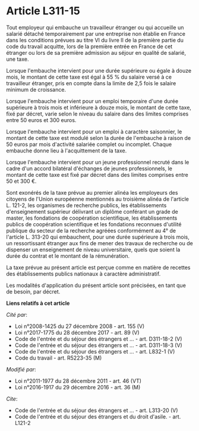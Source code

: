 # Article L311-15

Tout employeur qui embauche un travailleur étranger ou qui accueille un salarié détaché temporairement par une entreprise non
établie en France dans les conditions prévues au titre VI du livre II de la première partie du code du travail acquitte, lors
de la première entrée en France de cet étranger ou lors de sa première admission au séjour en qualité de salarié, une taxe. 

Lorsque l'embauche intervient pour une durée supérieure ou égale à douze mois, le montant de cette taxe est égal à 55 % du
salaire versé à ce travailleur étranger, pris en compte dans la limite de 2,5 fois le salaire minimum de croissance. 

Lorsque l'embauche intervient pour un emploi temporaire d'une durée supérieure à trois mois et inférieure à douze mois, le
montant de cette taxe, fixé par décret, varie selon le niveau du salaire dans des limites comprises entre 50 euros et 300
euros. 

Lorsque l'embauche intervient pour un emploi à caractère saisonnier, le montant de cette taxe est modulé selon la durée de
l'embauche à raison de 50 euros par mois d'activité salariée complet ou incomplet. Chaque embauche donne lieu à
l'acquittement de la taxe. 

Lorsque l'embauche intervient pour un jeune professionnel recruté dans le cadre d'un accord bilatéral d'échanges de jeunes
professionnels, le montant de cette taxe est fixé par décret dans des limites comprises entre 50 et 300 €. 

Sont exonérés de la taxe prévue au premier alinéa les employeurs des citoyens de l'Union européenne mentionnés au troisième
alinéa de l'article L. 121-2, les organismes de recherche publics, les établissements d'enseignement supérieur délivrant un
diplôme conférant un grade de master, les fondations de coopération scientifique, les établissements publics de coopération
scientifique et les fondations reconnues d'utilité publique du secteur de la recherche agréées conformément au 4° de
l'article L. 313-20 qui embauchent, pour une durée supérieure à trois mois, un ressortissant étranger aux fins de mener des
travaux de recherche ou de dispenser un enseignement de niveau universitaire, quels que soient la durée du contrat et le
montant de la rémunération. 

La taxe prévue au présent article est perçue comme en matière de recettes des établissements publics nationaux à caractère
administratif. 

Les modalités d'application du présent article sont précisées, en tant que de besoin, par décret.

**Liens relatifs à cet article**

_Cité par_:

  - Loi n°2008-1425 du 27 décembre 2008 - art. 155 (V)
  - Loi n°2017-1775 du 28 décembre 2017 - art. 89 (V)
  - Code de l'entrée et du séjour des étrangers et ... - art. D311-18-2 (V)
  - Code de l'entrée et du séjour des étrangers et ... - art. D311-18-3 (V)
  - Code de l'entrée et du séjour des étrangers et ... - art. L832-1 (V)
  - Code du travail - art. R5223-35 (M)

_Modifié par_:

  - Loi n°2011-1977 du 28 décembre 2011 - art. 46 (VT)
  - Loi n°2016-1917 du 29 décembre 2016 - art. 36 (M)

_Cite_:

  - Code de l'entrée et du séjour des étrangers et ... - art. L313-20 (V)
  - Code de l'entrée et du séjour des étrangers et du droit d'asile. - art. L121-2

